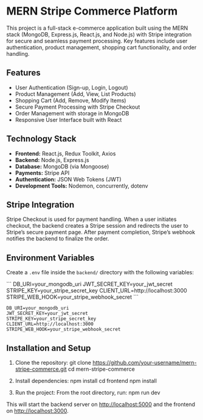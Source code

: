 # MERN Stripe Commerce Platform

This project is a full-stack e-commerce application built using the MERN stack (MongoDB, Express.js, React.js, and Node.js) with Stripe integration for secure and seamless payment processing. Key features include user authentication, product management, shopping cart functionality, and order handling.

## Features

- User Authentication (Sign-up, Login, Logout)  
- Product Management (Add, View, List Products)  
- Shopping Cart (Add, Remove, Modify Items)  
- Secure Payment Processing with Stripe Checkout  
- Order Management with storage in MongoDB  
- Responsive User Interface built with React  

## Technology Stack

- **Frontend:** React.js, Redux Toolkit, Axios  
- **Backend:** Node.js, Express.js  
- **Database:** MongoDB (via Mongoose)  
- **Payments:** Stripe API  
- **Authentication:** JSON Web Tokens (JWT)  
- **Development Tools:** Nodemon, concurrently, dotenv

## Stripe Integration

Stripe Checkout is used for payment handling. When a user initiates checkout, the backend creates a Stripe session and redirects the user to Stripe’s secure payment page. After payment completion, Stripe’s webhook notifies the backend to finalize the order.

## Environment Variables

Create a `.env` file inside the `backend/` directory with the following variables:

\```
DB_URI=your_mongodb_uri
JWT_SECRET_KEY=your_jwt_secret
STRIPE_KEY=your_stripe_secret_key
CLIENT_URL=http://localhost:3000
STRIPE_WEB_HOOK=your_stripe_webhook_secret
\```

```
DB_URI=your_mongodb_uri
JWT_SECRET_KEY=your_jwt_secret
STRIPE_KEY=your_stripe_secret_key
CLIENT_URL=http://localhost:3000
STRIPE_WEB_HOOK=your_stripe_webhook_secret
```

## Installation and Setup

1. Clone the repository:
git clone https://github.com/your-username/mern-stripe-commerce.git
cd mern-stripe-commerce

2. Install dependencies:
npm install
cd frontend
npm install

3. Run the project:
From the root directory, run:
npm run dev

This will start the backend server on [http://localhost:5000](http://localhost:5000) and the frontend on [http://localhost:3000](http://localhost:3000).
